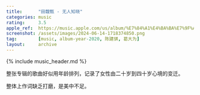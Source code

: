 ```yaml
---
title:      "田馥甄 - 无人知晓"
categories: music
rating:     3.5
apple_ref:  https://music.apple.com/us/album/%E7%84%A1%E4%BA%BA%E7%9F%A5%E6%9B%89/1534004626
screenshot: /assets/images/2024-06-14-1718374850.png
tag:        [music, album-year-2020, 陈建骐, 葛大为]
layout:     archive
---
```

{% include music_header.md %}

整张专辑的歌曲好似用年龄排列，记录了女性由二十岁到四十岁心境的变迁。

整体上作词缺乏打磨，是美中不足。
